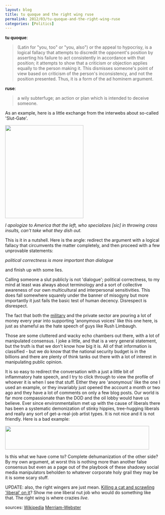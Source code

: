 ```yaml
---
layout: blog
title: tu quoque and the right wing ruse
permalink: 2012/03/tu-quoque-and-the-right-wing-ruse
categories: [Politics]
---
```


<strong>tu quoque</strong>:

<blockquote>(Latin for "you, too" or "you, also") or the appeal to hypocrisy, is a logical fallacy that attempts to discredit the opponent's position by asserting his failure to act consistently in accordance with that position; it attempts to show that a criticism or objection applies equally to the person making it. This dismisses someone's point of view based on criticism of the person's inconsistency, and not the position presented. Thus, it is a form of the ad hominem argument.</blockquote>

<strong>ruse</strong>:

<blockquote>a wily subterfuge; an action or plan which is intended to deceive someone.</blockquote>

As an example, here is a little exchange from the interwebs about so-called 'Slut-Gate'.

<a href="http://blog.kristeraxel.com/wp-content/uploads/2012/03/tu-quoque.png"><img src="http://blog.kristeraxel.com/wp-content/uploads/2012/03/tu-quoque-253x300.png" alt="" title="tu-quoque" width="253" height="300" class="aligncenter size-medium wp-image-1696" /></a>

<em>I apologize to America that the left, who specializes [sic] in throwing crass insults, can't take what they dish out.</em>

This is it in a nutshell. Here is the angle: redirect the argument with a logical fallacy that circumvents the matter completely, and then proceed with a few unprovable statements:

<em>political correctness is more important than dialogue</em>

and finish up with some lies.

Calling someone a slut publicly is not 'dialogue'; political correctness, to my mind at least was always about terminology and a sort of collective awareness of our own multicultural and interpersonal sensitivities. This does fall somewhere squarely under the banner of misogyny but more importantly it just fails the basic test of human decency. Disrespect is disrespect.

The fact that both the <a href="http://www.rawstory.com/rs/2011/02/22/exclusive-militarys-persona-software-cost-millions-used-for-classified-social-media-activities/">military</a> and the private sector are pouring a lot of money every year into supporting 'anonymous voices' like this one here, is just as shameful as the hate speech of guys like Rush Limbaugh.

Those are some cluttered and wacky echo chambers out there, with a lot of manipulated consensus. I joke a little, and that is a very general statement, but the truth is that we don't know how big it is. All of that information is classified - but we do know that the national security budget is in the billions and there are plenty of think tanks out there with a lot of interest in manipulating public opinion.

It is so easy to redirect the conversation with a just a little bit of inflammatory hate speech, and I try to click through to view the profile of whoever it is when I see that stuff. Either they are 'anonymous' like the one I used an example, or they invariably just opened the account a month or two ago and they have a lot of comments on only a few blog posts. Our world is far more compassionate than the DOD and the oil lobby would have us believe. Ever since environmentalism met up with the cause of liberals there has been a systematic demonization of stinky hippies, tree-hugging liberals and really any sort of get-a-real-job artist types. It is not nice and it is not friendly. Here is a bad example:

<a href="http://blog.kristeraxel.com/wp-content/uploads/2012/03/liberals-are-not-humans.png"><img src="http://blog.kristeraxel.com/wp-content/uploads/2012/03/liberals-are-not-humans.png" alt="" title="liberals-are-not-humans" width="466" height="76" class="aligncenter size-full wp-image-1698" /></a>

Is this what we have come to? Complete dehumanization of the other side? By my own argument, at worst this is nothing more than another false consensus but even as a page out of the playbook of these shadowy social media manipulators beholden to whatever corporate holy grail they may be it is some scary stuff.

UPDATE: also, the right wingers are just mean. <a href="http://axel.me/8o">Killing a cat and scrawling 'liberal' on it</a>? Show me one liberal nut job who would do something like that. The right wing is where crazies <em>live</em>.

sources: 
<a href="http://en.wikipedia.org/wiki/Tu_quoque">Wikipedia</a>
<a href="http://www.merriam-webster.com/dictionary/ruse">Merriam-Webster</a>
